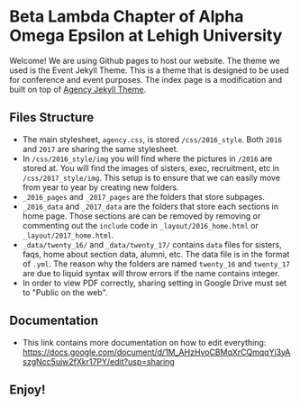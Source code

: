 # Beta Lambda Chapter of Alpha Omega Epsilon at Lehigh University
Welcome! We are using Github pages to host our website. The theme we used is the Event Jekyll Theme. This is a theme that is designed to be used for conference and event purposes. The index page is a modification and built on top of [Agency Jekyll Theme](https://github.com/y7kim/agency-jekyll-theme).

## Files Structure
- The main stylesheet, `agency.css`, is stored `/css/2016_style`. Both `2016` and `2017` are sharing the same stylesheet.
- In `/css/2016_style/img` you will find where the pictures in `/2016` are stored at. You will find the images of sisters, exec, recruitment, etc in `/css/2017_style/img`. This setup is to ensure that we can easily move from year to year by creating new folders.
- `_2016_pages` and `_2017_pages` are the folders that store subpages.
- `_2016_data` and `_2017_data` are the folders that store each sections in home page. Those sections are can be removed by removing or commenting out the `include` code in `_layout/2016_home.html` or `_layout/2017_home.html`.
- `_data/twenty_16/` and `_data/twenty_17/` contains `data` files for sisters, faqs, home about section data, alumni, etc. The data file is in the format of `.yml`. The reason why the folders are named `twenty_16` and `twenty_17` are due to liquid syntax will throw errors if the name contains integer. 
- In order to view PDF correctly, sharing setting in Google Drive must set to "Public on the web".

## Documentation
- This link contains more documentation on how to edit everything: https://docs.google.com/document/d/1M_AHzHvoCBMqXrCQmqqYj3yAszgNcc5ujw2fXkr17PY/edit?usp=sharing 

## Enjoy!
